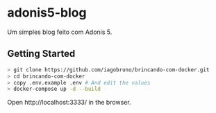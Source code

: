# adonis5-blog

Um simples blog feito com Adonis 5.

## Getting Started

```bash
> git clone https://github.com/iagobruno/brincando-com-docker.git
> cd brincando-com-docker
> copy .env.example .env # And edit the values
> docker-compose up -d --build
```

Open http://localhost:3333/ in the browser.
